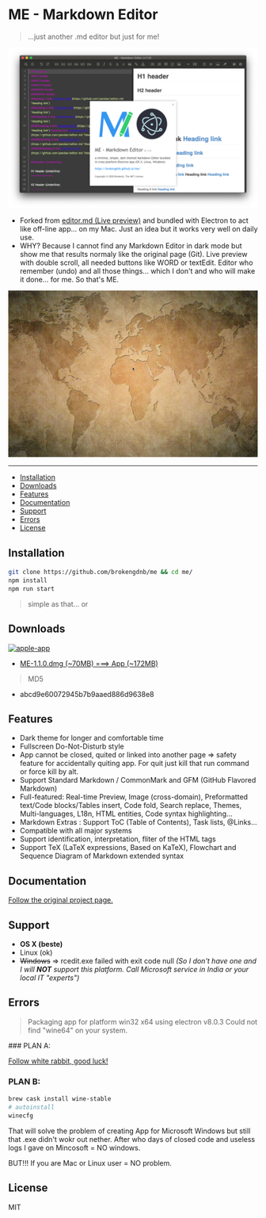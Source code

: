 # ME - Markdown Editor

> ...just another .md editor but just for me!

[![preview](https://github.com/brokengdnb/me/blob/master/about.png?raw=true "preview")](https://github.com/brokengdnb/me "preview")

- Forked from [editor.md (Live preview)](https://pandao.github.io/editor.md/en.html "editor.md (Live preview)") and bundled with Electron to act like off-line app... on my Mac. Just an idea but it works very well on daily use.
- WHY? Because I cannot find any Markdown Editor in dark mode but show me that results normaly like the original page (Git). Live preview with double scroll, all needed buttons like WORD or textEdit. Editor who remember (undo) and all those things... which I don't and who will make it done... for me. So that's ME.

[![demo](https://github.com/brokengdnb/me/blob/master/demo.gif?raw=true "demo")](https://github.com/brokengdnb/me "demo")

---

- [Installation](#installation)
- [Downloads](#downloads)
- [Features](#features)
- [Documentation](#documentation)
- [Support](#support)
- [Errors](#errors)
- [License](#license)

## Installation

```bash
git clone https://github.com/brokengdnb/me && cd me/
npm install
npm run start
```
> simple as that... or

## Downloads

[![apple-app](https://github.com/brokengdnb/me/blob/master/appstore.png?raw=true "apple-app")](https://github.com/brokengdnb/me/releases "apple-app")

- [ME-1.1.0.dmg (~70MB) ===> App (~172MB)](https://github.com/brokengdnb/me/releases/tag/v1.1)

> MD5
- abcd9e60072945b7b9aaed886d9638e8


## Features

- Dark theme for longer and comfortable time
- Fullscreen Do-Not-Disturb style
- App cannot be closed, quited or linked into another page => safety feature for accidentally quiting app. For quit just kill that run command or force kill by alt.
- Support Standard Markdown / CommonMark and GFM (GitHub Flavored Markdown)
- Full-featured: Real-time Preview, Image (cross-domain), Preformatted text/Code blocks/Tables insert, Code fold, Search replace, Themes, Multi-languages, L18n, HTML entities, Code syntax highlighting...
- Markdown Extras : Support ToC (Table of Contents), Task lists, @Links...
- Compatible with all major systems
- Support identification, interpretation, fliter of the HTML tags
- Support TeX (LaTeX expressions, Based on KaTeX), Flowchart and Sequence Diagram of Markdown extended syntax

## Documentation

[Follow the original project page.](http://editor.md.ipandao.com/examples/index.html "Follow the original project page.")

## Support

- **OS X (beste)**
- Linux (ok)
- ~~Windows~~  => rcedit.exe failed with exit code null *(So I don't have one and I will **NOT** support this platform. Call Microsoft service in India or your local IT "experts")*

## Errors

> Packaging app for platform win32 x64 using electron v8.0.3
Could not find "wine64" on your system.

### PLAN A:

[Follow white rabbit, good luck!](https://apple.stackexchange.com/a/376427 "Follow white rabbit, good luck!")

### PLAN B:

```bash
brew cask install wine-stable
# autoinstall
winecfg
```

That will solve the problem of creating App for Microsoft Windows but still that .exe didn't wokr out nether. After who days of closed code and useless logs I gave on Mincosoft = NO windows.

BUT!!! If you are Mac or Linux user = NO problem.


## License

MIT